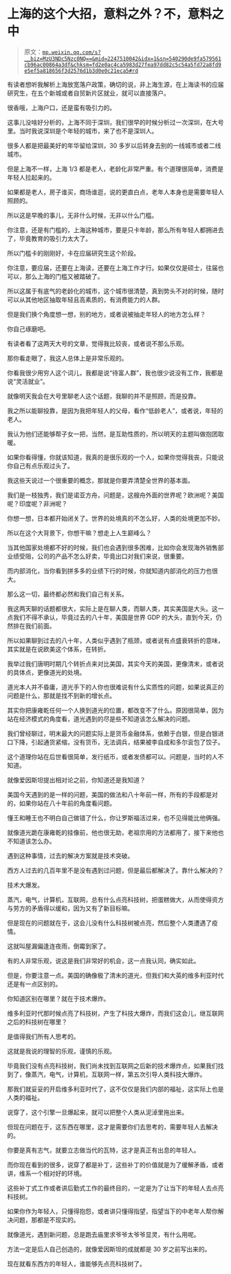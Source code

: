 # 上海的这个大招，意料之外？不，意料之中

> 原文：[`mp.weixin.qq.com/s?__biz=MzU3NDc5Nzc0NQ==&mid=2247510042&idx=1&sn=540290de9fa579561cb96ac00864a3df&chksm=fd2e0ac4ca5983d27fea97dd82c5c54a5fd72a8fd9e5ef5a818656f3d2576d1b3d0e0c21eca5#rd`](http://mp.weixin.qq.com/s?__biz=MzU3NDc5Nzc0NQ==&mid=2247510042&idx=1&sn=540290de9fa579561cb96ac00864a3df&chksm=fd2e0ac4ca5983d27fea97dd82c5c54a5fd72a8fd9e5ef5a818656f3d2576d1b3d0e0c21eca5#rd)

有读者想听我解析上海放宽落户政策，确切的说，非上海生源，在上海读书的应届研究生，在五个新城或者自贸新片区就业，就可以直接落户。 

很香哦，上海户口，还是蛮有吸引力的。 

这事儿没啥好分析的，上海不同于深圳，我们很早的时候分析过一次深圳，在大号里。当时我说深圳是个年轻的城市，来了也不是深圳人。 

很多人都是把最美好的年华留给深圳，30 多岁以后转身去别的一线城市或者二线城市。

但是上海不一样，上海 1/3 都是老人，老龄化非常严重。有个道理很简单，消费是年轻人拉起来的。

如果都是老人，房子谁买，商场谁逛，说的更直白点，老年人本身也是需要年轻人照顾的。

所以这是早晚的事儿，无非什么时候，无非以什么门槛。 

你注意，还是有门槛的，上海这种城市，要是只卡年龄，那么所有年轻人都拥进去了，毕竟教育的吸引力太大了。

所以门槛卡的刚刚好，卡在应届研究生这个阶段。 

你注意，要应届，还要在上海读，还要在上海工作才行。如果仅仅是硕士，往届也可以，那么上海的门槛又被踏破了。

所以这属于有底气的老龄化的城市，这个城市很清楚，真到势头不对的时候，随时可以从其他地区抽取年轻且高素质的，有消费能力的人群。 

但是我们换个角度想一想，别的地方，或者说被抽走年轻人的地方怎么样？ 

你自己琢磨吧。

有读者看了这两天大号的文章，觉得我比较丧，或者说不那么乐观。 

那你看走眼了，我这人总体上是非常乐观的。 

你看我很少用穷人这个词儿，我都是说“待富人群”，我也很少说没有工作，我都是说“灵活就业”。 

就像明天我会在大号里聊老人这个话题，我聊的并不是照顾，而是投靠。

我之所以能聊投靠，是因为我把年轻人的父母，看作“低龄老人”，或者说，年轻的老人。

我认为他们还能够帮子女一把，当然，是互助性质的，所以明天的主题叫做抱团取暖。

如果你看得懂，你就该知道，我真的是很乐观的一个人，如果你觉得我丧，只能说你自己有点乐观过头了。 

我这些天说过一个很重要的概念，那就是你要弄清楚全世界的基本面。 

我们是一枝独秀，我们是诺亚方舟，问题是，这艘舟外面的世界呢？欧洲呢？美国呢？印度呢？非洲呢？

你想一想，日本都开始闭关了。世界的处境真的不怎么好，人类的处境更加不妙。

所以在这个大背景下，你想干嘛？想走上人生巅峰么？ 

当其他国家处境都不好的时候，我们也会遇到很多困难，比如你会发现海外销售部业绩受阻，公司的产品不怎么好卖，毕竟出口对我们来说，很重要。 

而内部消化，当你看到拼多多的业绩下行的时候，你就知道内部消化的压力也很大。 

那么这一切，最终都必然和我们自己有关系。

我这两天聊的话题都很大，实际上是在聊人类，而聊人类，其实美国是大头。这一点我们不得不承认，毕竟过去的八十年，美国是世界 GDP 的大头，直到今天，仍然排在我们前面。 

所以如果聊到过去的八十年，人类似乎遇到了瓶颈，或者说有点盛衰转折的意味，其实就是在说欧美这个体系，在转折。 

我举过我们唐明时期几个转折点来对比美国，其实今天的美国，更像清末，或者说的具体点，更像道光的处境。 

道光本人并不昏庸，道光手下的人你也很难说有什么实质性的问题，如果说真正的问题是什么，那就是找不到新的增长点。 

其实你把康雍乾任何一个人换到道光的位置，都改变不了什么。原因很简单，因为站在经济模式的角度看，道光遇到的尽是些不知道该怎么解决的问题。 

我们曾经聊过，明末最大的问题实际上是货币金融体系，依赖于白银，但是白银进口下降，引起通货紧缩，没有货币，无法调兵，结果被李自成和多尔衮包了饺子。 

这个道理你站在后世看很简单，发行纸币，或者发债都可以。问题是，当时的人不知道。 

就像爱因斯坦提出相对论之前，你知道还是我知道？ 

美国今天遇到的是一样的问题，美国的做法和八十年前一样，所有的手段都是对的，如果你站在八十年前的角度看问题。 

懂王和睡王也不明白自己做错了什么，你让罗斯福活过来，也不见得能比他俩强。 

就像道光跪在康雍乾的挂像前，他也很无助，老祖宗用的方法都用了，接下来他也不知道该怎么办。

遇到这种事情，过去的解决方案就是技术突破。 

西方人过去的几百年里不是没有遇到过问题，但是最后都解决了。靠什么解决的？ 

技术大爆发。

蒸汽，电气，计算机，互联网，总有什么点亮科技树，把蛋糕做大，从而使得资方与劳方的矛盾得以缓和，因为又有了新目标嘛。 

但是现在的问题就在于，这会儿没有什么科技树被点亮，然后整个人类遭遇了疫情。 

这就叫屋漏偏逢连夜雨，倒霉到家了。 

有的人非常乐观，说这是我们非常好的机会，这一点我认同，确实如此。 

但是，你要注意一点。美国的确像极了清末的道光，但我们和大英的维多利亚时代还是有一点区别的。 

你知道区别在哪里？就在于技术爆炸。

维多利亚时代那时候点亮了科技树，产生了科技大爆炸，而我们这会儿，继互联网之后的科技树在哪里？ 

是值得我们所有人思考的。

这就是我说的理智的乐观，谨慎的乐观。 

毕竟我们没有点亮科技树，我们尚未找到互联网之后新的技术爆炸点，如果我们找到了，像蒸汽，电气，计算机，互联网一样，第五次引导人类科技大爆炸。

那我们就妥妥的开启维多利亚时代了，这不仅仅是我们内部的福祉，这实际上也是人类的福祉。

说穿了，这个引擎一旦爆起来，就可以把整个人类从泥淖里拖出来。

但现在问题在于，这东西在哪里，这才是需要你们去思考的，需要年轻人去解决的。 

你要是真有志气，就要立志做当代的瓦特，这才是真正有出息的年轻人。

而你现在看到的很多，说穿了都是补丁，这些补丁的价值就是为了缓解矛盾，或者讲，维系一个相对好的环境。 

这些补丁式工作或者讲后勤式工作的最终目的，一定是为了让当下的年轻人去点亮科技树。

如果你作为年轻人，只懂得抱怨，或者讲只懂得指望，指望当下的中老年人帮你解决问题，那都是不现实的。 

就像道光，遇到新问题，总是跑去庙里求爷爷太爷爷显灵，有什么用呢。 

方法一定是后人自己创造的，就像爱因斯坦的成就都是 30 岁之前写出来的。 

现在就看东西方的年轻人，谁能够先点亮科技树了。